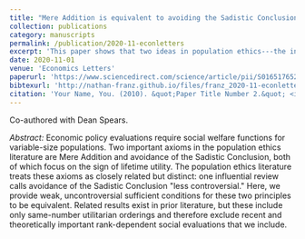 ```yaml
---
title: "Mere Addition is equivalent to avoiding the Sadistic Conclusion in all plausible variable-population social orderings"
collection: publications
category: manuscripts
permalink: /publication/2020-11-econletters
excerpt: 'This paper shows that two ideas in population ethics---the intuition against adding miserable lives (the sadistic conclusion) and the appeal of adding happy ones (mere addition)---are logically equivalent. Under mild assumptions, you can''t accept one without accepting the other.'
date: 2020-11-01
venue: 'Economics Letters'
paperurl: 'https://www.sciencedirect.com/science/article/pii/S016517652030330X'
bibtexurl: 'http://nathan-franz.github.io/files/franz_2020-11-econletters.bib'
citation: 'Your Name, You. (2010). &quot;Paper Title Number 2.&quot; <i>Journal 1</i>. 1(2).'
---
```


Co-authored with Dean Spears.

*Abstract:* Economic policy evaluations require social welfare functions for variable-size populations. Two important axioms in the population ethics literature are Mere Addition and avoidance of the Sadistic Conclusion, both of which focus on the sign of lifetime utility. The population ethics literature treats these axioms as closely related but distinct: one influential review calls avoidance of the Sadistic Conclusion "less controversial." Here, we provide weak, uncontroversial sufficient conditions for these two principles to be equivalent. Related results exist in prior literature, but these include only same-number utilitarian orderings and therefore exclude recent and theoretically important rank-dependent social evaluations that we include.